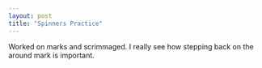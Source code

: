 ```yaml
---
layout: post
title: "Spinners Practice"
---
```


Worked on marks and scrimmaged. I really see how stepping back on the around mark is important. 
